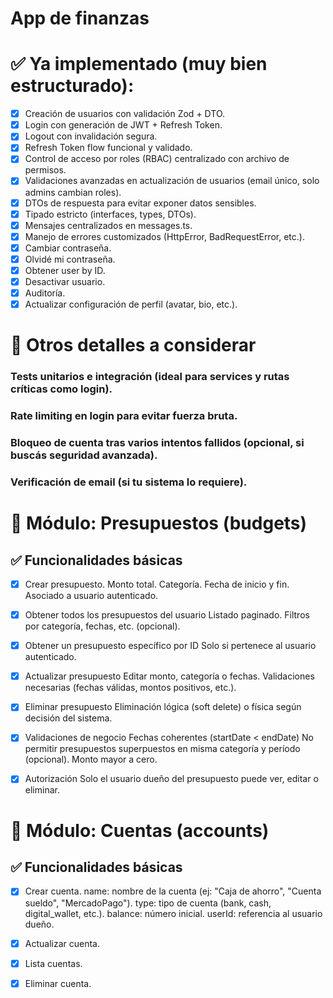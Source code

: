 # App de finanzas

# ✅ Ya implementado (muy bien estructurado):

- [x] Creación de usuarios con validación Zod + DTO.
- [x] Login con generación de JWT + Refresh Token.
- [x] Logout con invalidación segura.
- [x] Refresh Token flow funcional y validado.
- [x] Control de acceso por roles (RBAC) centralizado con archivo de permisos.
- [x] Validaciones avanzadas en actualización de usuarios (email único, solo admins cambian roles).
- [x] DTOs de respuesta para evitar exponer datos sensibles.
- [x] Tipado estricto (interfaces, types, DTOs).
- [x] Mensajes centralizados en messages.ts.
- [x] Manejo de errores customizados (HttpError, BadRequestError, etc.).
- [x] Cambiar contraseña.
- [x] Olvidé mi contraseña.
- [x] Obtener user by ID.
- [x] Desactivar usuario.
- [x] Auditoría.
- [x] Actualizar configuración de perfil (avatar, bio, etc.).

# 🧪 Otros detalles a considerar

### Tests unitarios e integración (ideal para services y rutas críticas como login).

### Rate limiting en login para evitar fuerza bruta.

### Bloqueo de cuenta tras varios intentos fallidos (opcional, si buscás seguridad avanzada).

### Verificación de email (si tu sistema lo requiere).

# 🧾 Módulo: Presupuestos (budgets)

## ✅ Funcionalidades básicas

- [x] Crear presupuesto.
      Monto total.
      Categoría.
      Fecha de inicio y fin.
      Asociado a usuario autenticado.

- [x] Obtener todos los presupuestos del usuario
      Listado paginado.
      Filtros por categoría, fechas, etc. (opcional).

- [x] Obtener un presupuesto específico por ID
      Solo si pertenece al usuario autenticado.

- [x] Actualizar presupuesto
      Editar monto, categoría o fechas.
      Validaciones necesarias (fechas válidas, montos positivos, etc.).

- [x] Eliminar presupuesto
      Eliminación lógica (soft delete) o física según decisión del sistema.

- [x] Validaciones de negocio
      Fechas coherentes (startDate < endDate)
      No permitir presupuestos superpuestos en misma categoría y período (opcional).
      Monto mayor a cero.

- [x] Autorización
      Solo el usuario dueño del presupuesto puede ver, editar o eliminar.

# 🧾 Módulo: Cuentas (accounts)

## ✅ Funcionalidades básicas

- [x] Crear cuenta.
      name: nombre de la cuenta (ej: "Caja de ahorro", "Cuenta sueldo", "MercadoPago").
      type: tipo de cuenta (bank, cash, digital_wallet, etc.).
      balance: número inicial.
      userId: referencia al usuario dueño.

- [x] Actualizar cuenta.
- [x] Lista cuentas.
- [x] Eliminar cuenta.
